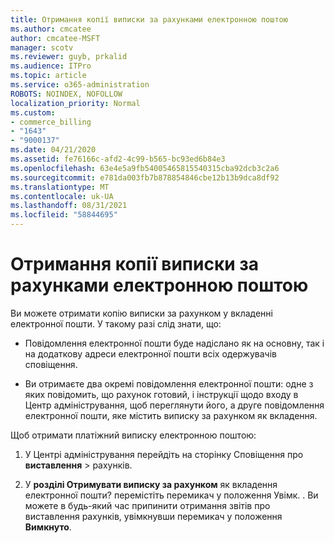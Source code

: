```yaml
---
title: Отримання копії виписки за рахунками електронною поштою
ms.author: cmcatee
author: cmcatee-MSFT
manager: scotv
ms.reviewer: guyb, prkalid
ms.audience: ITPro
ms.topic: article
ms.service: o365-administration
ROBOTS: NOINDEX, NOFOLLOW
localization_priority: Normal
ms.custom:
- commerce_billing
- "1643"
- "9000137"
ms.date: 04/21/2020
ms.assetid: fe76166c-afd2-4c99-b565-bc93ed6b84e3
ms.openlocfilehash: 63e4e5a9fb54005465815540315cba92dcb3c2a6
ms.sourcegitcommit: e781da003fb7b878854846cbe12b13b9dca8df92
ms.translationtype: MT
ms.contentlocale: uk-UA
ms.lasthandoff: 08/31/2021
ms.locfileid: "58844695"
---
```

# <a name="receive-copy-of-your-billing-statement-in-email"></a>Отримання копії виписки за рахунками електронною поштою

Ви можете отримати копію виписки за рахунком у вкладенні електронної пошти. У такому разі слід знати, що:
  
- Повідомлення електронної пошти буде надіслано як на основну, так і на додаткову адреси електронної пошти всіх одержувачів сповіщення.

- Ви отримаєте два окремі повідомлення електронної пошти: одне з яких повідомить, що рахунок готовий, і інструкції щодо входу в Центр адміністрування, щоб переглянути його, а друге повідомлення електронної пошти, яке містить виписку за рахунком як вкладення.

Щоб отримати платіжний виписку електронною поштою:
  
1. У Центрі адміністрування перейдіть на сторінку Сповіщення про **виставлення** \> [](https://go.microsoft.com/fwlink/p/?linkid=853212) рахунків.

2. У **розділі Отримувати виписку за рахунком** як вкладення електронної пошти? перемістіть перемикач у положення Увімк. .  Ви можете в будь-який час припинити отримання звітів про виставлення рахунків, увімкнувши перемикач у положення **Вимкнуто**.